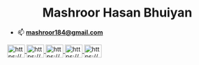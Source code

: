 <h1 align="center">Mashroor Hasan Bhuiyan</h1>
<!-- <h3 align="center">A Computer Science undergraduate from Bangladesh</h3> -->

<!-- <p align="left"> 
    <a href="https://github.com/ryo-ma/github-profile-trophy">
        <img src="https://github-profile-trophy.vercel.app/?username=kreyazulh" alt="kreyazulh" />
    </a> 
</p> -->

<!-- - 🌱 I’m currently learning **machine learning, deep learning** -->

- 📫 **mashroor184@gmail.com**

<p align="left">
    <a href="https://www.linkedin.com/in/mashroor-hasan-bhuiyan-7a4199213/" target="blank">
        <img align="center" src="https://raw.githubusercontent.com/rahuldkjain/github-profile-readme-generator/master/src/images/icons/Social/linked-in-alt.svg" alt="https://www.linkedin.com/in/mashroor-hasan-bhuiyan-7a4199213/" height="30" width="40" />
    </a>
    <a href="https://www.facebook.com/mashroor.hasan.bhuiyan/" target="blank">
        <img align="center" src="https://raw.githubusercontent.com/rahuldkjain/github-profile-readme-generator/master/src/images/icons/Social/facebook.svg" alt="https://www.facebook.com/mashroor.hasan.bhuiyan/" height="30" width="40" />
    </a>
    <a href="https://www.instagram.com/ma.ha.bhu/" target="blank">
        <img align="center" src="https://raw.githubusercontent.com/rahuldkjain/github-profile-readme-generator/master/src/images/icons/Social/instagram.svg" alt="https://www.instagram.com/ma.ha.bhu/" height="30" width="40" />
    </a>
    <a href="https://www.youtube.com/@mashroorhasanbhuiyan" target="blank">
        <img align="center" src="https://raw.githubusercontent.com/rahuldkjain/github-profile-readme-generator/master/src/images/icons/Social/youtube.svg" alt="https://www.youtube.com/@mashroorhasanbhuiyan" height="30" width="40" />
    </a>
    <a href="https://codeforces.com/profile/Mahabhu" target="blank">
        <img align="center" src="https://raw.githubusercontent.com/rahuldkjain/github-profile-readme-generator/master/src/images/icons/Social/codeforces.svg" alt="https://codeforces.com/profile/Mahabhu" height="30" width="40" />
    </a>
</p>
